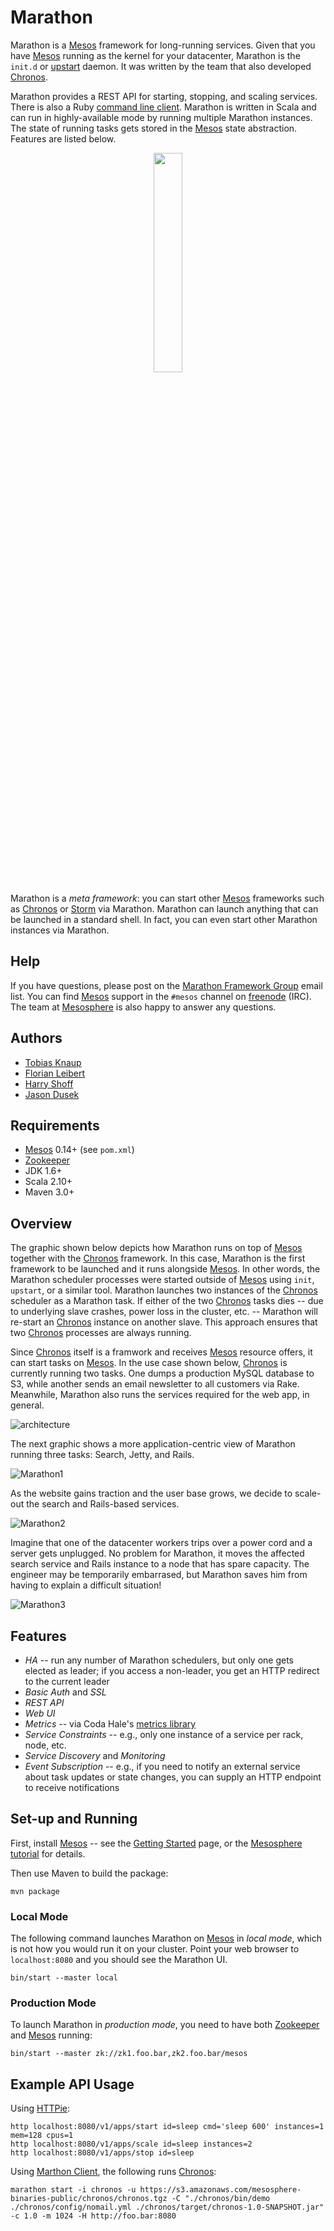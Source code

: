 # Marathon

Marathon is a [Mesos][Mesos] framework for long-running services.
Given that you have [Mesos][Mesos] running as the kernel for your datacenter, 
Marathon is the `init.d` or [upstart][upstart] daemon.
It was written by the team that also developed [Chronos][Chronos].

Marathon provides a REST API for starting, stopping, and scaling services.
There is also a Ruby [command line client](https://github.com/mesosphere/marathon_client).
Marathon is written in Scala and can run in highly-available mode by running multiple Marathon instances.
The state of running tasks gets stored in the [Mesos][Mesos] state abstraction.
Features are listed below.

<p align="center">
  <img src="http://www.jeremyscottadidas-wings.co.uk/images/Adidas-Jeremy-Scott-Wing-Shoes-2-0-Gold-Sneakers.jpg" width="30%" height="30%">
</p>

Marathon is a *meta framework*:
you can start other [Mesos][Mesos] frameworks such as [Chronos][Chronos] or [Storm][Storm] via Marathon.
Marathon can launch anything that can be launched in a standard shell.
In fact, you can even start other Marathon instances via Marathon.

## Help

If you have questions, please post on the [Marathon Framework Group](https://groups.google.com/forum/?hl=en#!forum/marathon-framework) email list.
You can find [Mesos][Mesos] support in the `#mesos` channel on [freenode][freenode] (IRC).
The team at [Mesosphere](https://mesosphe.re) is also happy to answer any questions.

## Authors

* [Tobias Knaup](https://github.com/guenter)
* [Florian Leibert](https://github.com/florianleibert)
* [Harry Shoff](https://github.com/hshoff)
* [Jason Dusek](https://github.com/solidsnack)

## Requirements

* [Mesos][Mesos] 0.14+ (see `pom.xml`)
* [Zookeeper][Zookeeper]
* JDK 1.6+
* Scala 2.10+
* Maven 3.0+

## Overview

The graphic shown below depicts how Marathon runs on top of [Mesos][Mesos] together with the [Chronos][Chronos] framework.
In this case, Marathon is the first framework to be launched and it runs alongside [Mesos][Mesos].
In other words, the Marathon scheduler processes were started outside of [Mesos][Mesos] using `init`, `upstart`, or a similar tool.
Marathon launches two instances of the [Chronos][Chronos] scheduler as a Marathon task.
If either of the two [Chronos][Chronos] tasks dies -- due to underlying slave crashes, power loss in the cluster, etc. --
Marathon will re-start an [Chronos][Chronos] instance on another slave.
This approach ensures that two [Chronos][Chronos] processes are always running.

Since [Chronos][Chronos] itself is a framwork and receives [Mesos][Mesos] resource offers, it can start tasks on [Mesos][Mesos].
In the use case shown below, [Chronos][Chronos] is currently running two tasks.
One dumps a production MySQL database to S3, while another sends an email newsletter to all customers via Rake.
Meanwhile, Marathon also runs the services required for the web app, in general.

![architecture](https://raw.github.com/mesosphere/marathon/master/docs/architecture.png "Marathon on Mesos")

The next graphic shows a more application-centric view of Marathon running three tasks: Search, Jetty, and Rails.

![Marathon1](https://raw.github.com/mesosphere/marathon/master/docs/marathon1.png "Initial Marathon")

As the website gains traction and the user base grows, we decide to scale-out the search and Rails-based services.

![Marathon2](https://raw.github.com/mesosphere/marathon/master/docs/marathon2.png "Marathon scale-out")

Imagine that one of the datacenter workers trips over a power cord and a server gets unplugged.
No problem for Marathon, it moves the affected search service and Rails instance to a node that has spare capacity.
The engineer may be temporarily embarrased, but Marathon saves him from having to explain a difficult situation!

![Marathon3](https://raw.github.com/mesosphere/marathon/master/docs/marathon3.png "Marathon recovering a service")

## Features

* *HA* -- run any number of Marathon schedulers, but only one gets elected as leader; if you access a non-leader, you get an HTTP redirect to the current leader
* *Basic Auth* and *SSL*
* *REST API*
* *Web UI*
* *Metrics* -- via Coda Hale's [metrics library](http://metrics.codahale.com/)
* *Service Constraints* -- e.g., only one instance of a service per rack, node, etc.
* *Service Discovery* and *Monitoring*
* *Event Subscription* -- e.g., if you need to notify an external service about task updates or state changes, you can supply an HTTP endpoint to receive notifications


## Set-up and Running

First, install [Mesos][Mesos] -- see the [Getting Started](http://mesos.apache.org/gettingstarted/) page,
or the [Mesosphere tutorial](http://mesosphe.re/tutorials/building-a-distributed-fault-tolerant-framework)
for details.

Then use Maven to build the package:

    mvn package

### Local Mode

The following command launches Marathon on [Mesos][Mesos] in *local mode*, which is not how you would run it on your cluster.
Point your web browser to `localhost:8080` and you should see the Marathon UI.

    bin/start --master local

### Production Mode

To launch Marathon in *production mode*, you need to have both [Zookeeper][Zookeeper] and [Mesos][Mesos] running:
 
    bin/start --master zk://zk1.foo.bar,zk2.foo.bar/mesos

## Example API Usage

Using [HTTPie][HTTPie]:

    http localhost:8080/v1/apps/start id=sleep cmd='sleep 600' instances=1 mem=128 cpus=1
    http localhost:8080/v1/apps/scale id=sleep instances=2
    http localhost:8080/v1/apps/stop id=sleep

Using [Marthon Client](https://github.com/mesosphere/marathon_client), the following runs [Chronos][Chronos]:

    marathon start -i chronos -u https://s3.amazonaws.com/mesosphere-binaries-public/chronos/chronos.tgz -C "./chronos/bin/demo ./chronos/config/nomail.yml ./chronos/target/chronos-1.0-SNAPSHOT.jar" -c 1.0 -m 1024 -H http://foo.bar:8080


[Chronos]: https://raw.github.com/airbnb/chronos "Airbnb's Chronos"
[HTTPie]: http://httpie.org "a CLI, cURL-like tool for humans"
[Mesos]: http://incubator.apache.org/mesos/ "Apache Mesos"
[Zookeeper]: http://zookeeper.apache.org/ "Apache Zookeeper"
[Storm]: http://storm-project.net/ "distributed realtime computation"
[freenode]: http://freenode.net/ "IRC channels"
[upstart]: http://upstart.ubuntu.com/ "Ubuntu's event-based daemons"
